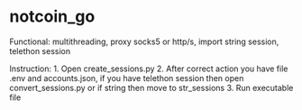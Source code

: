 # notcoin_go


Functional:
    multithreading, proxy socks5 or http/s, import string session, telethon session

Instruction:
        1. Open create_sessions.py
        2. After correct action you have file .env and accounts.json, if you have telethon session then open convert_sessions.py or if string then move to str_sessions
        3. Run executable file
